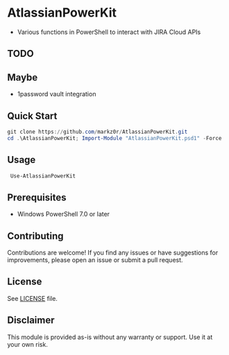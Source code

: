 # AtlassianPowerKit

- Various functions in PowerShell to interact with JIRA Cloud APIs

## TODO

## Maybe
- 1password vault integration

## Quick Start

```powershell
git clone https://github.com/markz0r/AtlassianPowerKit.git
cd .\AtlassianPowerKit; Import-Module "AtlassianPowerKit.psd1" -Force
```
## Usage

```powershell
 Use-AtlassianPowerKit
```

## Prerequisites

- Windows PowerShell 7.0 or later

## Contributing

Contributions are welcome! If you find any issues or have suggestions for improvements, please open an issue or submit a pull request.

## License

See [LICENSE](LICENSE.md) file.

## Disclaimer

This module is provided as-is without any warranty or support. Use it at your own risk.